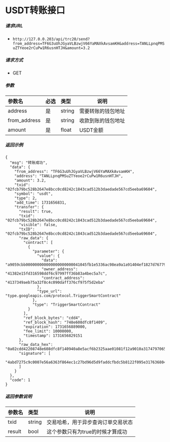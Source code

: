 # USDT转账接口


##### 请求URL
- ` http://127.0.0.203/api/trc20/send?from_address=TF6G3uUhJGyaVLBzwjV66YaMAXkAvsamKH&address=TANLLpnqPMSuZTYeoe2rCuPw1R6usnHTJH&amount=3.2 `
  
##### 请求方式
- GET 

##### 参数

|参数名|必选|类型|说明|
|:----    |:---|:----- |-----   |
|address |是  |string |需要转账的钱包地址   |
|from_address |是  |string |收款到账的钱包地址   |
|amount |是  |float |USDT金额   |

##### 返回示例 

```
{
  "msg": "转账成功",
  "data": {
    "from_address": "TF6G3uUhJGyaVLBzwjV66YaMAXkAvsamKH",
    "address": "TANLLpnqPMSuZTYeoe2rCuPw1R6usnHTJH",
    "amount": 3.2,
    "txid": "02fcb79bc528b2647e8bcc0cd8242c1843cad512b3daedade567cd5eeba69604",
    "symbol": "usdt",
    "type": 2,
    "add_time": 1731656831,
    "transfer": {
      "result": true,
      "txid": "02fcb79bc528b2647e8bcc0cd8242c1843cad512b3daedade567cd5eeba69604",
      "visible": false,
      "txID": "02fcb79bc528b2647e8bcc0cd8242c1843cad512b3daedade567cd5eeba69604",
      "raw_data": {
        "contract": [
          {
            "parameter": {
              "value": {
                "data": "a9059cbb000000000000000000000041045fb1e5336ac98ea9a1a91404ef1827d76779040000000000000000000000000000000000000000000000002c68af0bb1400000",
                "owner_address": "41382e15fd316598ddf6c97997ff36b83a4bec5a7c",
                "contract_address": "4137349aeb75a32f8c4c090daff376cf975f5d2eba"
              },
              "type_url": "type.googleapis.com/protocol.TriggerSmartContract"
            },
            "type": "TriggerSmartContract"
          }
        ],
        "ref_block_bytes": "cdd4",
        "ref_block_hash": "748e608dfc8f1409",
        "expiration": 1731656889000,
        "fee_limit": 10000000,
        "timestamp": 1731656829151
      },
      "raw_data_hex": "0a02cdd42208748e608dfc8f140940a8e5acf6b2325aae01081f12a9010a31747970652e676f6f676c65617069732e636f6d2f70726f746f636f6c2e54726967676572536d617274436f6e747261637412740a1541382e15fd316598ddf6c97997ff36b83a4bec5a7c12154137349aeb75a32f8c4c090daff376cf975f5d2eba2244a9059cbb000000000000000000000041045fb1e5336ac98ea9a1a91404ef1827d76779040000000000000000000000000000000000000000000000002c68af0bb140000070df91a9f6b232900180ade204",
      "signature": [
        "4abd7275c9c0007e56a6363f864ec1c27bd96d5d9faddcfbdc5b8122f095e31763680421a4eec488fc6bf1de072df0d0dda0d1bd9bc5981b77f44d63c6e2141100"
      ]
    }
  },
  "code": 1
}

```

##### 返回参数说明 

|参数名|类型|说明|
|:-----  |:-----|-----                           |
|txid |string   |交易哈希，用于异步查询订单交易状态 |
|result |bool   |这个参数只有为true的时候才算成功 |


